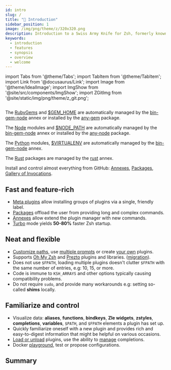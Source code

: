 ```yaml
---
id: intro
slug: /
title: "🎉 Introduction"
sidebar_position: 1
image: /img/png/theme/z/320x320.png
description: Introduction to a Swiss Army Knife for Zsh, formerly known as zplugin, zinit.
keywords:
  - introduction
  - features
  - synopsis
  - overview
  - welcome
---
```


<!-- @format -->

import Tabs from '@theme/Tabs'; import TabItem from '@theme/TabItem'; import Link from '@docusaurus/Link'; import Image from '@theme/IdealImage'; import ImgShow from '@site/src/components/ImgShow'; import ZGitImg from '@site/static/img/png/theme/z_git.png';

<Image img={ZGitImg} />
<Link href="https://github.com/orgs/z-shell/">
<ImgShow
  alt="Z-Shell Organization Stats" width="100%" height="auto"
  img="https://raw.githubusercontent.com/z-shell/.github/main/metrics/plugin/metrics.svg"
/>
</Link>

<Tabs>
<TabItem value="gems" label="RubyGems">

The [RubyGems](https://rubygems.org) and [\$GEM_HOME](https://guides.rubygems.org/command-reference/#gem-environment) are automatically managed by the [bin-gem-node](/ecosystem/annexes/bin-gem-node) annex or installed by the [any-gem](https://github.com/z-shell/any-gem) package.

</TabItem>
<TabItem value="node" label="Node">

The [Node](https://www.npmjs.com) modules and [\$NODE_PATH](https://nodejs.org/api/modules.html#modules_loading_from_the_global_folders) are automatically managed by the [bin-gem-node](/ecosystem/annexes/bin-gem-node) annex or installed by the [any-node](https://github.com/z-shell/any-node) package.

</TabItem>
<TabItem value="pip" label="Python">

The [Python](https://python.org) modules, [\$VIRTUALENV](https://docs.python.org/3/tutorial/venv.html) are automatically managed by the [bin-gem-node](/ecosystem/annexes/bin-gem-node) annex.

</TabItem>
<TabItem value="rust" label="Rust">

The [Rust](https://crates.io) packages are managed by the [rust](/ecosystem/annexes/rust) annex.

</TabItem>
<TabItem value="github" label="GitHub" default>

Install and control almost everything from GitHub: [Annexes](/ecosystem/category/-annexes), [Packages](/ecosystem/category/-packages), [Gallery of Invocations](/community/gallery/collection).

</TabItem>
</Tabs>

## <i class="fa-solid fa-spinner fa-spin-pulse"></i> Fast and feature-rich

- [Meta plugins][meta-plugins] allow installing groups of plugins via a single, friendly label.
- [Packages](/ecosystem/category/-packages) offload the user from providing long and complex commands.
- [Annexes](ecosystem/category/-annexes) allow extend the plugin manager with new commands.
- [Turbo][turbo-mode-zsh--53] mode yields **50-80%** faster Zsh startup.

## <i className="fa-beat" class="fa-solid fa-heart fa-beat"></i> Neat and flexible

- [Customize paths][customizing-paths], use [multiple prompts][multiple-prompts] or create [your own][non-github-local-plugins] plugins.
- Supports [Oh My Zsh][oh-my-zsh-prezto] and [Prezto][oh-my-zsh-prezto] plugins and libraries. ([migration][]).
- Does not use `$FPATH`, loading multiple plugins doesn't clutter `$FPATH` with the same number of entries, e.g: 10, 15, or more.
- Code is immune to `KSH_ARRAYS` and other options typically causing compatibility problems.
- Do not require `sudo`, and provide many workarounds e.g: setting so-called **shims** locally.

## <i className="fa-beat-fade" class="fa-solid fa-circle-info fa-beat-fade"></i> Familiarize and control

- Visualize data: **aliases**, **functions**, **bindkeys**, **Zle widgets**, **zstyles**, **completions**, **variables**, `$PATH`, and `$FPATH` elements a plugin has set up.
- Quickly familiarize oneself with a new plugin and provides rich and easy-to-digest information that might be helpful on various occasions.
- [Load or unload][loading-and-unloading] plugins, use the ability to [manage][completions-management] completions.
- Docker [playground][], test or propose configurations.

## <i class="fa-solid fa-list-check"></i> Summary

<Link href="https://github.com/orgs/z-shell/projects/">
<ImgShow
  alt="Z-Shell Organization FollowUp" width="100%" height="auto"
  img="https://raw.githubusercontent.com/z-shell/.github/main/metrics/plugin/followup/followup.svg"
/>
</Link>

<!-- end-of-file -->
<!-- links -->



<!-- external -->

[turbo-mode-zsh--53]: /docs/getting_started/overview#turbo-mode-zsh--53
[customizing-paths]: /docs/guides/customization#customizing-paths
[multiple-prompts]: /docs/guides/customization#multiple-prompts
[non-github-local-plugins]: /docs/guides/customization#non-github-local-plugins
[oh-my-zsh-prezto]: /docs/getting_started/overview#oh-my-zsh-prezto
[oh-my-zsh-prezto]: /docs/getting_started/overview#oh-my-zsh-prezto
[migration]: /docs/getting_started/migration
[loading-and-unloading]: /docs/guides/commands#loading-and-unloading
[completions-management]: /docs/guides/commands#completions-management
[meta-plugins]: /search?q=meta+plugins

[playground]: https://github.com/z-shell/playground
